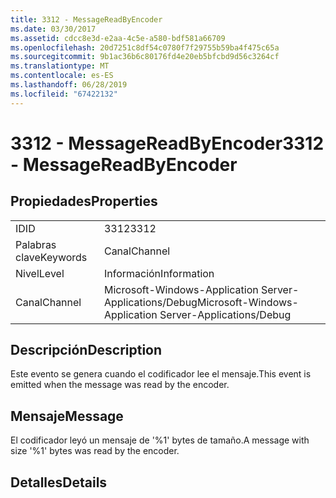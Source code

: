 ```yaml
---
title: 3312 - MessageReadByEncoder
ms.date: 03/30/2017
ms.assetid: cdcc8e3d-e2aa-4c5e-a580-bdf581a66709
ms.openlocfilehash: 20d7251c8df54c0780f7f29755b59ba4f475c65a
ms.sourcegitcommit: 9b1ac36b6c80176fd4e20eb5bfcbd9d56c3264cf
ms.translationtype: MT
ms.contentlocale: es-ES
ms.lasthandoff: 06/28/2019
ms.locfileid: "67422132"
---
```

# <a name="3312---messagereadbyencoder"></a><span data-ttu-id="2101c-102">3312 - MessageReadByEncoder</span><span class="sxs-lookup"><span data-stu-id="2101c-102">3312 - MessageReadByEncoder</span></span>
## <a name="properties"></a><span data-ttu-id="2101c-103">Propiedades</span><span class="sxs-lookup"><span data-stu-id="2101c-103">Properties</span></span>  
  
|||  
|-|-|  
|<span data-ttu-id="2101c-104">ID</span><span class="sxs-lookup"><span data-stu-id="2101c-104">ID</span></span>|<span data-ttu-id="2101c-105">3312</span><span class="sxs-lookup"><span data-stu-id="2101c-105">3312</span></span>|  
|<span data-ttu-id="2101c-106">Palabras clave</span><span class="sxs-lookup"><span data-stu-id="2101c-106">Keywords</span></span>|<span data-ttu-id="2101c-107">Canal</span><span class="sxs-lookup"><span data-stu-id="2101c-107">Channel</span></span>|  
|<span data-ttu-id="2101c-108">Nivel</span><span class="sxs-lookup"><span data-stu-id="2101c-108">Level</span></span>|<span data-ttu-id="2101c-109">Información</span><span class="sxs-lookup"><span data-stu-id="2101c-109">Information</span></span>|  
|<span data-ttu-id="2101c-110">Canal</span><span class="sxs-lookup"><span data-stu-id="2101c-110">Channel</span></span>|<span data-ttu-id="2101c-111">Microsoft-Windows-Application Server-Applications/Debug</span><span class="sxs-lookup"><span data-stu-id="2101c-111">Microsoft-Windows-Application Server-Applications/Debug</span></span>|  
  
## <a name="description"></a><span data-ttu-id="2101c-112">Descripción</span><span class="sxs-lookup"><span data-stu-id="2101c-112">Description</span></span>  
 <span data-ttu-id="2101c-113">Este evento se genera cuando el codificador lee el mensaje.</span><span class="sxs-lookup"><span data-stu-id="2101c-113">This event is emitted when the message was read by the encoder.</span></span>  
  
## <a name="message"></a><span data-ttu-id="2101c-114">Mensaje</span><span class="sxs-lookup"><span data-stu-id="2101c-114">Message</span></span>  
 <span data-ttu-id="2101c-115">El codificador leyó un mensaje de '%1' bytes de tamaño.</span><span class="sxs-lookup"><span data-stu-id="2101c-115">A message with size '%1' bytes was read by the encoder.</span></span>  
  
## <a name="details"></a><span data-ttu-id="2101c-116">Detalles</span><span class="sxs-lookup"><span data-stu-id="2101c-116">Details</span></span>
